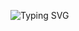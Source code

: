 <img src="https://readme-typing-svg.demolab.com?font=Fira+Code&pause=1000&color=6DDCCF&background=FF52BC00&width=610&lines=Coding+is+enjoyment.;Keep+calm+down+and+carry+on." alt="Typing SVG" /></a>
